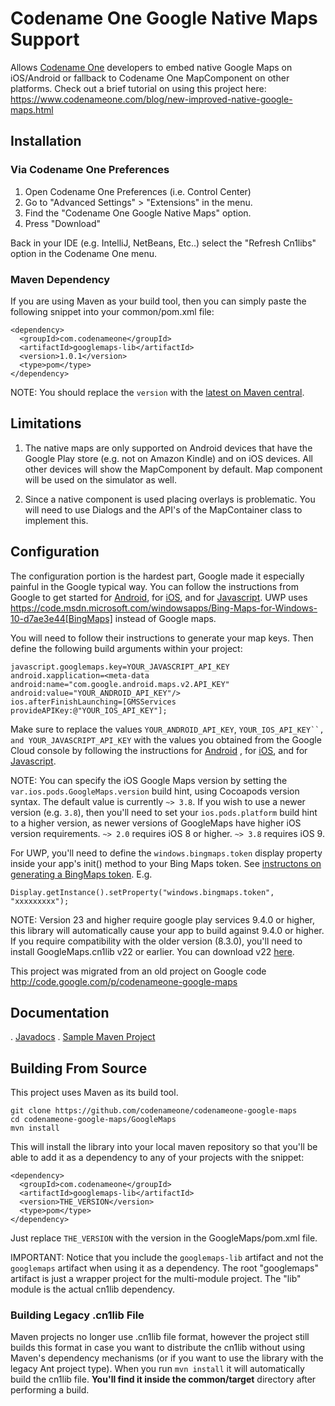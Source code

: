 # Codename One Google Native Maps Support

Allows [Codename One](https://www.codenameone.com/) developers to embed native Google Maps on iOS/Android or
fallback to Codename One MapComponent on other platforms.
Check out a brief tutorial on using this project here:
https://www.codenameone.com/blog/new-improved-native-google-maps.html

## Installation

### Via Codename One Preferences

1. Open Codename One Preferences (i.e. Control Center)
2. Go to "Advanced Settings" > "Extensions" in the menu.
3. Find the "Codename One Google Native Maps" option.
4. Press "Download"

Back in your IDE (e.g. IntelliJ, NetBeans, Etc..) select the "Refresh Cn1libs" option in the Codename One menu.

### Maven Dependency

If you are using Maven as your build tool, then you can simply paste the following snippet into your common/pom.xml file:

~~~~
<dependency>
  <groupId>com.codenameone</groupId>
  <artifactId>googlemaps-lib</artifactId>
  <version>1.0.1</version>
  <type>pom</type>
</dependency>
~~~~

NOTE: You should replace the `version` with the [latest on Maven central](https://search.maven.org/artifact/com.codenameone/googlemaps-lib).

## Limitations
1. The native maps are only supported on Android devices that have the Google Play store (e.g. not on Amazon Kindle)
and on iOS devices. All other devices will show the MapComponent by default.
Map component will be used on the simulator as well.

2. Since a native component is used placing overlays is problematic. You will need to use Dialogs and the API's of the MapContainer class to implement this.

## Configuration
The configuration portion is the hardest part, Google made it especially painful in the Google typical way.
You can follow the instructions from Google to get started for [Android](https://developers.google.com/maps/documentation/android/start), for [iOS](https://developers.google.com/maps/documentation/ios/start/), and
for [Javascript](https://developers.google.com/maps/documentation/javascript/).  UWP uses https://code.msdn.microsoft.com/windowsapps/Bing-Maps-for-Windows-10-d7ae3e44[BingMaps] instead of Google maps.  

You will need to follow their instructions to generate your map keys. Then define the following build arguments
within your project:

```
javascript.googlemaps.key=YOUR_JAVASCRIPT_API_KEY
android.xapplication=<meta-data android:name="com.google.android.maps.v2.API_KEY" android:value="YOUR_ANDROID_API_KEY"/>
ios.afterFinishLaunching=[GMSServices provideAPIKey:@"YOUR_IOS_API_KEY"];
```

Make sure to replace the values `YOUR_ANDROID_API_KEY`, `YOUR_IOS_API_KEY``, and YOUR_JAVASCRIPT_API_KEY` with the values you
obtained from the Google Cloud console by following the instructions for [Android](https://developers.google.com/maps/documentation/android/start)
, for [iOS](https://developers.google.com/maps/documentation/ios/start/), and for [Javascript](https://developers.google.com/maps/documentation/javascript/).

NOTE: You can specify the iOS Google Maps version by setting the `var.ios.pods.GoogleMaps.version` build hint, using Cocoapods version syntax.  The default value is currently `~> 3.8`.  If you wish to use a newer version (e.g. `3.8`), then you'll need to set your `ios.pods.platform` build hint to a higher version, as newer versions of GoogleMaps have higher iOS version requirements.  `~> 2.0` requires iOS 8 or higher.  `~> 3.8` requires iOS 9. 

For UWP, you'll need to define the `windows.bingmaps.token` display property inside your app's init() method to your Bing Maps token.  See [instructons on generating a BingMaps token](https://code.msdn.microsoft.com/windowsapps/Bing-Maps-for-Windows-10-d7ae3e44).  E.g.

```
Display.getInstance().setProperty("windows.bingmaps.token", "xxxxxxxxx");
```

NOTE: Version 23 and higher require google play services 9.4.0 or higher, this library will automatically cause your app to build against 9.4.0 or higher.  If you require compatibility with the older version (8.3.0), you'll need to install GoogleMaps.cn1lib v22 or earlier.  You can download v22 [here](https://github.com/codenameone/codenameone-google-maps/releases/tag/v22).

This project was migrated from an old project on Google code http://code.google.com/p/codenameone-google-maps

## Documentation

. [Javadocs](https://www.javadoc.io/doc/com.codenameone/googlemaps-common/latest/index.html)
. [Sample Maven Project](https://github.com/shannah/googlemaps-maven-demo)

## Building From Source

This project uses Maven as its build tool.

~~~~
git clone https://github.com/codenameone/codenameone-google-maps
cd codenameone-google-maps/GoogleMaps
mvn install
~~~~

This will install the library into your local maven repository so that you'll be able to add it as a dependency to any of your projects with the snippet:

~~~~
<dependency>
  <groupId>com.codenameone</groupId>
  <artifactId>googlemaps-lib</artifactId>
  <version>THE_VERSION</version>
  <type>pom</type>
</dependency>
~~~~

Just replace `THE_VERSION` with the version in the GoogleMaps/pom.xml file.

IMPORTANT: Notice that you include the `googlemaps-lib` artifact and not the `googlemaps` artifact when using it as a dependency.  The root "googlemaps" artifact is just a wrapper project for the multi-module project.  The "lib" module is the actual cn1lib dependency.

### Building Legacy .cn1lib File

Maven projects no longer use .cn1lib file format, however the project still builds this format in case you want to distribute the cn1lib without using Maven's dependency mechanisms (or if you want to use the library with the legacy Ant project type).  When you run `mvn install` it will automatically build the cn1lib file.  **You'll find it inside the common/target** directory after performing a build.


